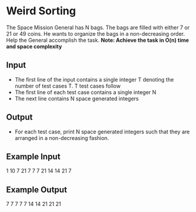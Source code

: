 # Weird Sorting

The Space Mission General has N bags. The bags are filled with either 7 or 21 or 49 coins. He wants to organize the bags in a non-decreasing order. Help the General accomplish the task.
**Note: Achieve the task in O(n) time and space complexity**

## Input

- The first line of the input contains a single integer T denoting the number of test cases T. T test cases follow
- The first line of each test case contains a single integer N
- The next line contains N space generated integers

## Output

- For each test case, print N space generated integers such that they are arranged in a non-decreasing fashion.

## Example Input

1
10
7 21 7 7 7 21 14 14 21 7

## Example Output

7 7 7 7 7 14 14 21 21 21
